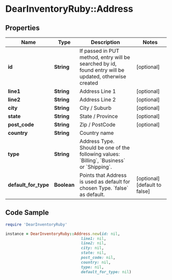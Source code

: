 # DearInventoryRuby::Address

## Properties

Name | Type | Description | Notes
------------ | ------------- | ------------- | -------------
**id** | **String** | If passed in PUT method, entry will be searched by id, found entry will be updated, otherwise created | [optional] 
**line1** | **String** | Address Line 1 | [optional] 
**line2** | **String** | Address Line 2 | [optional] 
**city** | **String** | City / Suburb | [optional] 
**state** | **String** | State / Province | [optional] 
**post_code** | **String** | Zip / PostCode | [optional] 
**country** | **String** | Country name | 
**type** | **String** | Address Type. Should be one of the following values: &#x60;Billing&#x60;, &#x60;Business&#x60; or &#x60;Shipping&#x60;. | 
**default_for_type** | **Boolean** | Points that Address is used as default for chosen Type. &#x60;false&#x60; as default. | [optional] [default to false]

## Code Sample

```ruby
require 'DearInventoryRuby'

instance = DearInventoryRuby::Address.new(id: nil,
                                 line1: nil,
                                 line2: nil,
                                 city: nil,
                                 state: nil,
                                 post_code: nil,
                                 country: nil,
                                 type: nil,
                                 default_for_type: nil)
```


